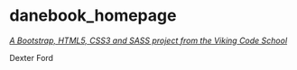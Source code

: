 # danebook_homepage

*[A Bootstrap, HTML5, CSS3 and SASS project from the Viking Code School](http://www.vikingcodeschool.com)*

Dexter Ford